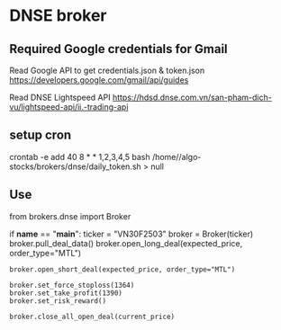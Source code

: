 # DNSE broker


## Required Google credentials for Gmail
Read Google API to get credentials.json & token.json
https://developers.google.com/gmail/api/guides

Read DNSE Lightspeed API
https://hdsd.dnse.com.vn/san-pham-dich-vu/lightspeed-api/ii.-trading-api

## setup cron
crontab -e
add
40 8 * * 1,2,3,4,5 bash /home//algo-stocks/brokers/dnse/daily_token.sh > null

## Use
from brokers.dnse import Broker

if __name__ == "__main__":
    ticker = "VN30F2503"
    broker = Broker(ticker)
    broker.pull_deal_data()
    broker.open_long_deal(expected_price, order_type="MTL")
    
    broker.open_short_deal(expected_price, order_type="MTL")
    
    broker.set_force_stoploss(1364)
    broker.set_take_profit(1390)
    broker.set_risk_reward()

    broker.close_all_open_deal(current_price)

